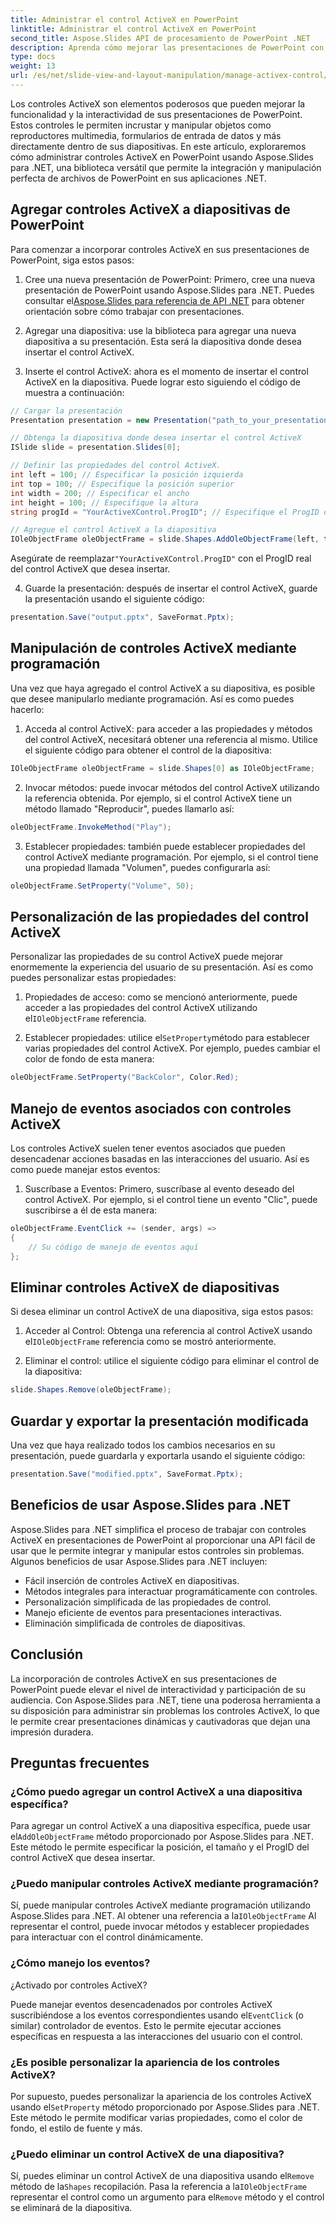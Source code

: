 ```yaml
---
title: Administrar el control ActiveX en PowerPoint
linktitle: Administrar el control ActiveX en PowerPoint
second_title: Aspose.Slides API de procesamiento de PowerPoint .NET
description: Aprenda cómo mejorar las presentaciones de PowerPoint con controles ActiveX usando Aspose.Slides para .NET. Nuestra guía paso a paso cubre la inserción, manipulación, personalización, manejo de eventos y más.
type: docs
weight: 13
url: /es/net/slide-view-and-layout-manipulation/manage-activex-control/
---
```

Los controles ActiveX son elementos poderosos que pueden mejorar la funcionalidad y la interactividad de sus presentaciones de PowerPoint. Estos controles le permiten incrustar y manipular objetos como reproductores multimedia, formularios de entrada de datos y más directamente dentro de sus diapositivas. En este artículo, exploraremos cómo administrar controles ActiveX en PowerPoint usando Aspose.Slides para .NET, una biblioteca versátil que permite la integración y manipulación perfecta de archivos de PowerPoint en sus aplicaciones .NET.

## Agregar controles ActiveX a diapositivas de PowerPoint

Para comenzar a incorporar controles ActiveX en sus presentaciones de PowerPoint, siga estos pasos:

1.  Cree una nueva presentación de PowerPoint: Primero, cree una nueva presentación de PowerPoint usando Aspose.Slides para .NET. Puedes consultar el[Aspose.Slides para referencia de API .NET](https://reference.aspose.com/slides/net/) para obtener orientación sobre cómo trabajar con presentaciones.

2. Agregar una diapositiva: use la biblioteca para agregar una nueva diapositiva a su presentación. Esta será la diapositiva donde desea insertar el control ActiveX.

3. Inserte el control ActiveX: ahora es el momento de insertar el control ActiveX en la diapositiva. Puede lograr esto siguiendo el código de muestra a continuación:

```csharp
// Cargar la presentación
Presentation presentation = new Presentation("path_to_your_presentation.pptx");

// Obtenga la diapositiva donde desea insertar el control ActiveX
ISlide slide = presentation.Slides[0];

// Definir las propiedades del control ActiveX.
int left = 100; // Especificar la posición izquierda
int top = 100; // Especifique la posición superior
int width = 200; // Especificar el ancho
int height = 100; // Especifique la altura
string progId = "YourActiveXControl.ProgID"; // Especifique el ProgID del control ActiveX

// Agregue el control ActiveX a la diapositiva
IOleObjectFrame oleObjectFrame = slide.Shapes.AddOleObjectFrame(left, top, width, height, progId);
```

 Asegúrate de reemplazar`"YourActiveXControl.ProgID"` con el ProgID real del control ActiveX que desea insertar.

4. Guarde la presentación: después de insertar el control ActiveX, guarde la presentación usando el siguiente código:

```csharp
presentation.Save("output.pptx", SaveFormat.Pptx);
```

## Manipulación de controles ActiveX mediante programación

Una vez que haya agregado el control ActiveX a su diapositiva, es posible que desee manipularlo mediante programación. Así es como puedes hacerlo:

1. Acceda al control ActiveX: para acceder a las propiedades y métodos del control ActiveX, necesitará obtener una referencia al mismo. Utilice el siguiente código para obtener el control de la diapositiva:

```csharp
IOleObjectFrame oleObjectFrame = slide.Shapes[0] as IOleObjectFrame;
```

2. Invocar métodos: puede invocar métodos del control ActiveX utilizando la referencia obtenida. Por ejemplo, si el control ActiveX tiene un método llamado "Reproducir", puedes llamarlo así:

```csharp
oleObjectFrame.InvokeMethod("Play");
```

3. Establecer propiedades: también puede establecer propiedades del control ActiveX mediante programación. Por ejemplo, si el control tiene una propiedad llamada "Volumen", puedes configurarla así:

```csharp
oleObjectFrame.SetProperty("Volume", 50);
```

## Personalización de las propiedades del control ActiveX

Personalizar las propiedades de su control ActiveX puede mejorar enormemente la experiencia del usuario de su presentación. Así es como puedes personalizar estas propiedades:

1.  Propiedades de acceso: como se mencionó anteriormente, puede acceder a las propiedades del control ActiveX utilizando el`IOleObjectFrame` referencia.

2.  Establecer propiedades: utilice el`SetProperty`método para establecer varias propiedades del control ActiveX. Por ejemplo, puedes cambiar el color de fondo de esta manera:

```csharp
oleObjectFrame.SetProperty("BackColor", Color.Red);
```

## Manejo de eventos asociados con controles ActiveX

Los controles ActiveX suelen tener eventos asociados que pueden desencadenar acciones basadas en las interacciones del usuario. Así es como puede manejar estos eventos:

1. Suscríbase a Eventos: Primero, suscríbase al evento deseado del control ActiveX. Por ejemplo, si el control tiene un evento "Clic", puede suscribirse a él de esta manera:

```csharp
oleObjectFrame.EventClick += (sender, args) =>
{
    // Su código de manejo de eventos aquí
};
```

## Eliminar controles ActiveX de diapositivas

Si desea eliminar un control ActiveX de una diapositiva, siga estos pasos:

1.  Acceder al Control: Obtenga una referencia al control ActiveX usando el`IOleObjectFrame` referencia como se mostró anteriormente.

2. Eliminar el control: utilice el siguiente código para eliminar el control de la diapositiva:

```csharp
slide.Shapes.Remove(oleObjectFrame);
```

## Guardar y exportar la presentación modificada

Una vez que haya realizado todos los cambios necesarios en su presentación, puede guardarla y exportarla usando el siguiente código:

```csharp
presentation.Save("modified.pptx", SaveFormat.Pptx);
```

## Beneficios de usar Aspose.Slides para .NET

Aspose.Slides para .NET simplifica el proceso de trabajar con controles ActiveX en presentaciones de PowerPoint al proporcionar una API fácil de usar que le permite integrar y manipular estos controles sin problemas. Algunos beneficios de usar Aspose.Slides para .NET incluyen:

- Fácil inserción de controles ActiveX en diapositivas.
- Métodos integrales para interactuar programáticamente con controles.
- Personalización simplificada de las propiedades de control.
- Manejo eficiente de eventos para presentaciones interactivas.
- Eliminación simplificada de controles de diapositivas.

## Conclusión

La incorporación de controles ActiveX en sus presentaciones de PowerPoint puede elevar el nivel de interactividad y participación de su audiencia. Con Aspose.Slides para .NET, tiene una poderosa herramienta a su disposición para administrar sin problemas los controles ActiveX, lo que le permite crear presentaciones dinámicas y cautivadoras que dejan una impresión duradera.

## Preguntas frecuentes

### ¿Cómo puedo agregar un control ActiveX a una diapositiva específica?

 Para agregar un control ActiveX a una diapositiva específica, puede usar el`AddOleObjectFrame` método proporcionado por Aspose.Slides para .NET. Este método le permite especificar la posición, el tamaño y el ProgID del control ActiveX que desea insertar.

### ¿Puedo manipular controles ActiveX mediante programación?

 Sí, puede manipular controles ActiveX mediante programación utilizando Aspose.Slides para .NET. Al obtener una referencia a la`IOleObjectFrame` Al representar el control, puede invocar métodos y establecer propiedades para interactuar con el control dinámicamente.

### ¿Cómo manejo los eventos?

 ¿Activado por controles ActiveX?

Puede manejar eventos desencadenados por controles ActiveX suscribiéndose a los eventos correspondientes usando el`EventClick` (o similar) controlador de eventos. Esto le permite ejecutar acciones específicas en respuesta a las interacciones del usuario con el control.

### ¿Es posible personalizar la apariencia de los controles ActiveX?

 Por supuesto, puedes personalizar la apariencia de los controles ActiveX usando el`SetProperty` método proporcionado por Aspose.Slides para .NET. Este método le permite modificar varias propiedades, como el color de fondo, el estilo de fuente y más.

### ¿Puedo eliminar un control ActiveX de una diapositiva?

 Sí, puedes eliminar un control ActiveX de una diapositiva usando el`Remove` método de la`Shapes` recopilación. Pasa la referencia a la`IOleObjectFrame` representar el control como un argumento para el`Remove` método y el control se eliminará de la diapositiva.